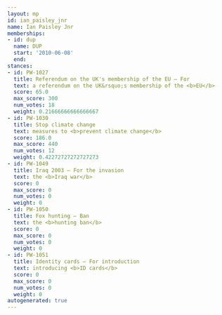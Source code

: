 ```yaml
---
layout: mp
id: ian_paisley_jnr
name: Ian Paisley Jnr
memberships:
- id: dup
  name: DUP
  start: '2010-06-08'
  end: 
stances:
- id: PW-1027
  title: Referendum on the UK's membership of the EU — For
  text: a referendum on the UK&rsquo;s membership of the <b>EU</b>
  score: 65.0
  max_score: 300
  num_votes: 18
  weight: 0.21666666666666667
- id: PW-1030
  title: Stop climate change
  text: measures to <b>prevent climate change</b>
  score: 186.0
  max_score: 440
  num_votes: 12
  weight: 0.42272727272727273
- id: PW-1049
  title: Iraq 2003 — For the invasion
  text: the <b>Iraq war</b>
  score: 0
  max_score: 0
  num_votes: 0
  weight: 0
- id: PW-1050
  title: Fox hunting — Ban
  text: the <b>hunting ban</b>
  score: 0
  max_score: 0
  num_votes: 0
  weight: 0
- id: PW-1051
  title: Identity cards — For introduction
  text: introducing <b>ID cards</b>
  score: 0
  max_score: 0
  num_votes: 0
  weight: 0
autogenerated: true
---
```

